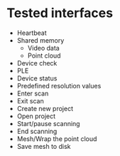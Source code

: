 # Tested interfaces

- Heartbeat
- Shared memory
  - Video data
  - Point cloud
- Device check
- PLE
- Device status
- Predefined resolution values
- Enter scan
- Exit scan
- Create new project
- Open project
- Start/pause scanning
- End scanning
- Mesh/Wrap the point cloud
- Save mesh to disk